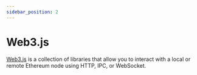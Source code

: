 ```yaml
---
sidebar_position: 2
---
```


# Web3.js

[Web3.js](https://web3js.readthedocs.io/) is a collection of libraries that allow you to interact with a local or remote Ethereum node using HTTP, IPC, or WebSocket.
